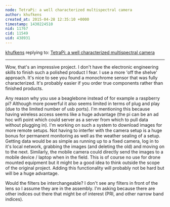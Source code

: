 ```yaml
---
node: TetraPi: a well characterized multispectral camera
author: khufkens
created_at: 2015-04-28 12:35:10 +0000
timestamp: 1430224510
nid: 11767
cid: 11549
uid: 438931
---
```




[khufkens](../profile/khufkens) replying to: [TetraPi: a well characterized multispectral camera](../notes/khufkens/04-24-2015/tetrapi-a-well-characterized-multispectral-camera)

----
Wow, that's an impressive project. I don't have the electronic engineering skills to finish such a polished product I fear. I use a more 'off the shelve' approach. It's nice to see you found a monochrome sensor that was fully characterized. It's probably easier if you order true components rather than finished products.

Any reason why you use a beaglebone instead of for example a raspberry pi? Although more powerful it also seems limited in terms of plug and play (due to the limited number of usb ports). I'm mentioning this because having wireless access seems like a huge advantage (the pi can be an ad hoc wifi point which could server as a server from which to pull data without plugging in). I'm working on such a system to download images for more remote setups. Not having to interfer with the camera setup is a huge bonus for permanent monitoring as well as the weather sealing of a setup. Getting data would be as simple as running up to a fixed camera, log in to it's local network, grabbing the images (and deleting the old) and moving on to the next. Similarly, the mobile camera could directly send the images to a mobile device / laptop when in the field. This is of course no use for drone mounted equipment but it might be a good idea to think outside the scope of the original project. Adding this functionality will probably not be hard but will be a huge advantage.

Would the filters be interchangeable? I don't see any filters in front of the lens so I assume they are in the assembly. I'm asking because there are other indices out there that might be of interest (PRI, and other narrow band indices).